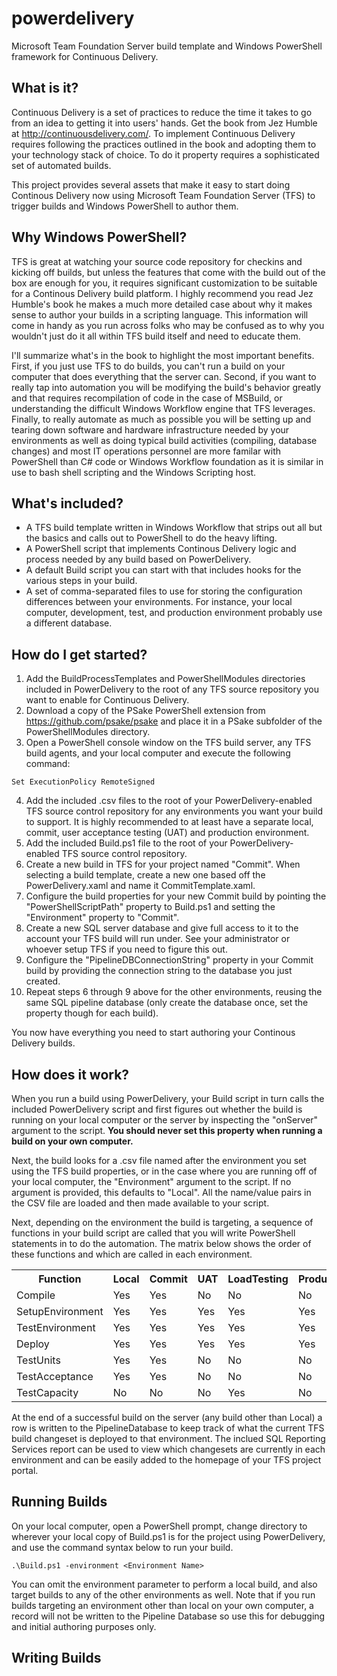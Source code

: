 powerdelivery
=============

Microsoft Team Foundation Server build template and Windows PowerShell framework for Continuous Delivery.

What is it?
-----------

Continuous Delivery is a set of practices to reduce the time it takes to go from an idea to getting it into users' hands. 
Get the book from Jez Humble at http://continuousdelivery.com/. To implement Continuous Delivery requires following 
the practices outlined in the book and adopting them to your technology stack of choice. To do it property requires a 
sophisticated set of automated builds.

This project provides several assets that make it easy to start doing Continous Delivery now using Microsoft Team 
Foundation Server (TFS) to trigger builds and Windows PowerShell to author them.

Why Windows PowerShell?
-----------------------

TFS is great at watching your source code repository for checkins and kicking off builds, but unless the features that 
come with the build out of the box are enough for you, it requires significant customization to be suitable for a 
Continous Delivery build platform. I highly recommend you read Jez Humble's book he makes a much more detailed case 
about why it makes sense to author your builds in a scripting language. This information will come in handy as you run 
across folks who may be confused as to why you wouldn't just do it all within TFS build itself and need to educate them.

I'll summarize what's in the book to highlight the most important benefits. First, if you just use TFS to do builds, 
you can't run a build on your computer that does everything that the server can. Second, if you want to really tap into 
automation you will be modifying the build's behavior greatly and that requires recompilation of code in the case of 
MSBuild, or understanding the difficult Windows Workflow engine that TFS leverages. Finally, to really automate as much 
as possible you will be setting up and tearing down software and hardware infrastructure needed by your environments 
as well as doing typical build activities (compiling, database changes) and most IT operations personnel are more 
familar with PowerShell than C# code or Windows Workflow foundation as it is similar in use to bash shell scripting 
and the Windows Scripting host.

What's included?
----------------

* A TFS build template written in Windows Workflow that strips out all but the basics and calls out to PowerShell to do the heavy lifting.
* A PowerShell script that implements Continous Delivery logic and process needed by any build based on PowerDelivery.
* A default Build script you can start with that includes hooks for the various steps in your build.
* A set of comma-separated files to use for storing the configuration differences between your environments. For instance, your local computer, development, test, and production environment probably use a different database.

How do I get started?
---------------------

1. Add the BuildProcessTemplates and PowerShellModules directories included in PowerDelivery to the root of any TFS source repository you want to enable for Continuous Delivery.
2. Download a copy of the PSake PowerShell extension from https://github.com/psake/psake and place it in a PSake subfolder of the PowerShellModules directory.
3. Open a PowerShell console window on the TFS build server, any TFS build agents, and your local computer and execute the following command:
````````````````````````````````
Set ExecutionPolicy RemoteSigned
````````````````````````````````
4. Add the included .csv files to the root of your PowerDelivery-enabled TFS source control repository for any environments you want your build to support. It is highly recommended to at least have a separate local, commit, user acceptance testing (UAT) and production environment.
5. Add the included Build.ps1 file to the root of your PowerDelivery-enabled TFS source control repository.
6. Create a new build in TFS for your project named "Commit". When selecting a build template, create a new one based off the PowerDelivery.xaml and name it CommitTemplate.xaml.
7. Configure the build properties for your new Commit build by pointing the "PowerShellScriptPath" property to Build.ps1 and setting the "Environment" property to "Commit".
8. Create a new SQL server database and give full access to it to the account your TFS build will run under. See your administrator or whoever setup TFS if you need to figure this out.
9. Configure the "PipelineDBConnectionString" property in your Commit build by providing the connection string to the database you just created. 
10. Repeat steps 6 through 9 above for the other environments, reusing the same SQL pipeline database (only create the database once, set the property though for each build).

You now have everything you need to start authoring your Continous Delivery builds.

How does it work?
-----------------

When you run a build using PowerDelivery, your Build script in turn calls the included PowerDelivery script and first 
figures out whether the build is running on your local computer or the server by inspecting the "onServer" argument 
to the script. **You should never set this property when running a build on your own computer.** 

Next, the build looks for a .csv file named after the environment you set using the TFS build properties, or in the case 
where you are running off of your local computer, the "Environment" argument to the script. If no argument is provided, 
this defaults to "Local". All the name/value pairs in the CSV file are loaded and then made available to your script.

Next, depending on the environment the build is targeting, a sequence of functions in your build script are called that 
you will write PowerShell statements in to do the automation. The matrix below shows the order of these functions and 
which are called in each environment.

<table>
  <tr>
    <th>Function</th><th>Local</th><th>Commit</th><th>UAT</th><th>LoadTesting</th><th>Production</th>
  </tr>
  <tr>
    <td>Compile</td><td>Yes</td><td>Yes</td><td>No</td><td>No</td><td>No</td>
  </tr>
  <tr>
    <td>SetupEnvironment</td><td>Yes</td><td>Yes</td><td>Yes</td><td>Yes</td><td>Yes</td>
  </tr>
  <tr>
    <td>TestEnvironment</td><td>Yes</td><td>Yes</td><td>Yes</td><td>Yes</td><td>Yes</td>
  </tr>
  <tr>
    <td>Deploy</td><td>Yes</td><td>Yes</td><td>Yes</td><td>Yes</td><td>Yes</td>
  </tr>
  <tr>
    <td>TestUnits</td><td>Yes</td><td>Yes</td><td>No</td><td>No</td><td>No</td>
  </tr>
  <tr>
    <td>TestAcceptance</td><td>Yes</td><td>Yes</td><td>No</td><td>No</td><td>No</td>
  </tr>
  <tr>
    <td>TestCapacity</td><td>No</td><td>No</td><td>No</td><td>Yes</td><td>No</td>
  </tr>
</table>

At the end of a successful build on the server (any build other than Local) a row is written to the PipelineDatabase to 
keep track of what the current TFS build changeset is deployed to that environment. The inclued SQL Reporting Services 
report can be used to view which changesets are currently in each environment and can be easily added to the homepage 
of your TFS project portal.

Running Builds
--------------

On your local computer, open a PowerShell prompt, change directory to wherever your local copy of Build.ps1 is for 
the project using PowerDelivery, and use the command syntax below to run your build.

```````````````````````````````````````````
.\Build.ps1 -environment <Environment Name>
```````````````````````````````````````````

You can omit the environment parameter to perform a local build, and also target builds to any of the other environments 
as well. Note that if you run builds targeting an environment other than local on your own computer, a record will not 
be written to the Pipeline Database so use this for debugging and initial authoring purposes only.

Writing Builds
--------------
